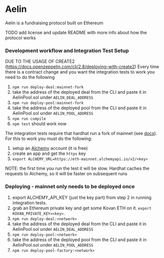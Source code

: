 # Aelin

Aelin is a fundraising protocol built on Ethereum

TODO add license and update README with more info about how the protocol works

### Development workflow and Integration Test Setup

DUE TO THE USAGE OF CREATE2 (https://docs.openzeppelin.com/cli/2.8/deploying-with-create2)
Every time there is a contract change and you want the integration tests to work you need to do the following

1. `npm run deploy-deal:mainnet-fork`
2. take the address of the deployed deal from the CLI and paste it in AelinPool.sol under `AELIN_DEAL_ADDRESS`
3. `npm run deploy-pool:mainnet-fork`
4. take the address of the deployed pool from the CLI and paste it in AelinPool.sol under `AELIN_POOL_ADDRESS`
5. `npm run compile`
6. `npm test` should work now

The integration tests require that hardhat run a fork of mainnet (see [docs](https://hardhat.org/hardhat-network/guides/mainnet-forking.html)). For this to work you must do the following:

1. setup an [Alchemy](https://www.alchemy.com/) account (it is free)
2. create an app and get the `https` key
3. `export ALCHEMY_URL=https://eth-mainnet.alchemyapi.io/v2/<key>`

NOTE: the first time you run the test it will be slow. Hardhat caches the requests to Alchemy, so it will be faster on subsequent runs

### Deploying - mainnet only needs to be deployed once

1. export ALCHEMY_API_KEY (just the key part) from step 2 in running integration tests.
2. grab an Ethereum private key and get some Kovan ETH on it. `export KOVAN_PRIVATE_KEY=<key>`.
3. `npm run deploy-deal:<network>`
4. take the address of the deployed deal from the CLI and paste it in AelinPool.sol under `AELIN_DEAL_ADDRESS`
5. `npm run deploy-pool:<network>`
6. take the address of the deployed pool from the CLI and paste it in AelinPool.sol under `AELIN_POOL_ADDRESS`
7. `npm run deploy-pool-factory:<network>`
